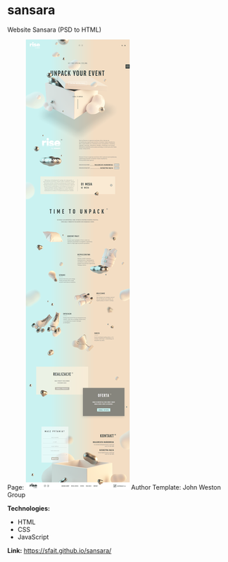 # sansara
Website Sansara (PSD to HTML)

Page:
![alt "page-screen"](https://github.com/sfait/sansara/blob/master/img/screenshot.png "page-screen")
Author Template: John Weston Group

**Technologies:**
* HTML
* CSS
* JavaScript

**Link:** https://sfait.github.io/sansara/
